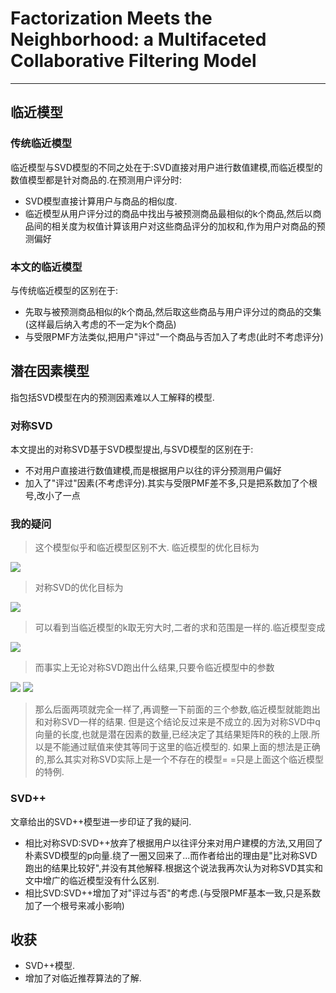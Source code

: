 # Factorization Meets the Neighborhood: a Multifaceted Collaborative Filtering Model
---

## 临近模型

### 传统临近模型

临近模型与SVD模型的不同之处在于:SVD直接对用户进行数值建模,而临近模型的数值模型都是针对商品的.在预测用户评分时:

* SVD模型直接计算用户与商品的相似度.
* 临近模型从用户评分过的商品中找出与被预测商品最相似的k个商品,然后以商品间的相关度为权值计算该用户对这些商品评分的加权和,作为用户对商品的预测偏好

### 本文的临近模型

与传统临近模型的区别在于:

* 先取与被预测商品相似的k个商品,然后取这些商品与用户评分过的商品的交集(这样最后纳入考虑的不一定为k个商品)
* 与受限PMF方法类似,把用户"评过"一个商品与否加入了考虑(此时不考虑评分)

## 潜在因素模型

指包括SVD模型在内的预测因素难以人工解释的模型.

### 对称SVD

本文提出的对称SVD基于SVD模型提出,与SVD模型的区别在于:

* 不对用户直接进行数值建模,而是根据用户以往的评分预测用户偏好
* 加入了"评过"因素(不考虑评分).其实与受限PMF差不多,只是把系数加了个根号,改小了一点

### 我的疑问
> 这个模型似乎和临近模型区别不大.
> 临近模型的优化目标为
<img src="http://chart.googleapis.com/chart?cht=tx&chl=\mu%2Bb_u%2Bb_i%2B|R^k(i;u)|^{-1/2}\sum_{j\in R^k(i;u)}(r_{uj}-b_{uj})w_{ij}%2B|N^k(i;u)|^{-1/2}\sum_{j\in N^k(i;u)}c_{ij}" style="border:none;">

> 对称SVD的优化目标为
<img src="http://chart.googleapis.com/chart?cht=tx&chl=b_{ui}%2Bq_i^T(|R(u)|^{-1/2}\sum_{j\in R(u)}(r_{uj}-b_{uj})x_j%2B|N(u)|^{-1/2}\sum_{j\in N(u)}y_j)" style="border:none;">

> 可以看到当临近模型的k取无穷大时,二者的求和范围是一样的.临近模型变成
<img src="http://chart.googleapis.com/chart?cht=tx&chl=\mu%2Bb_u%2Bb_i%2B|R(u)|^{-1/2}\sum_{j\in R(u)}(r_{uj}-b_{uj})w_{ij}%2B|N(u)|^{-1/2}\sum_{j\in N(u)}c_{ij}" style="border:none;">

> 而事实上无论对称SVD跑出什么结果,只要令临近模型中的参数
<img src="http://chart.googleapis.com/chart?cht=tx&chl=w_{ij}=q_i^Tx_j" style="border:none;">
<img src="http://chart.googleapis.com/chart?cht=tx&chl=c_{ij}=q_i^Ty_j" style="border:none;">

> 那么后面两项就完全一样了,再调整一下前面的三个参数,临近模型就能跑出和对称SVD一样的结果.
> 但是这个结论反过来是不成立的.因为对称SVD中q向量的长度,也就是潜在因素的数量,已经决定了其结果矩阵R的秩的上限.所以是不能通过赋值来使其等同于这里的临近模型的.
> 如果上面的想法是正确的,那么其实对称SVD实际上是一个不存在的模型= =只是上面这个临近模型的特例.

### SVD++

文章给出的SVD++模型进一步印证了我的疑问.
* 相比对称SVD:SVD++放弃了根据用户以往评分来对用户建模的方法,又用回了朴素SVD模型的p向量.绕了一圈又回来了...而作者给出的理由是"比对称SVD跑出的结果比较好",并没有其他解释.根据这个说法我再次认为对称SVD其实和文中增广的临近模型没有什么区别.
* 相比SVD:SVD++增加了对"评过与否"的考虑.(与受限PMF基本一致,只是系数加了一个根号来减小影响)

## 收获

* SVD++模型.
* 增加了对临近推荐算法的了解.
